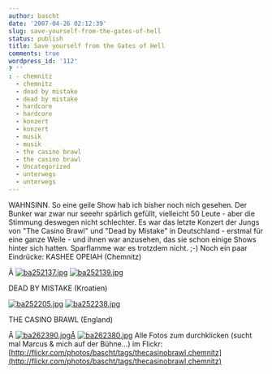```yaml
---
author: bascht
date: '2007-04-26 02:12:39'
slug: save-yourself-from-the-gates-of-hell
status: publish
title: Save yourself from the Gates of Hell
comments: true
wordpress_id: '112'
? ''
: - chemnitz
  - chemnitz
  - dead by mistake
  - dead by mistake
  - hardcore
  - hardcore
  - konzert
  - konzert
  - musik
  - musik
  - the casino brawl
  - the casino brawl
  - Uncategorized
  - unterwegs
  - unterwegs
---
```


WAHNSINN. So eine geile Show hab ich bisher noch nich gesehen. Der
Bunker war zwar nur seeehr spärlich gefüllt, vielleicht 50 Leute -
aber die Stimmung deswegen nicht schlechter. Es war das letzte
Konzert der Jungs von "The Casino Brawl" und "Dead by Mistake" in
Deutschland - erstmal für eine ganze Weile - und ihnen war
anzusehen, das sie schon einige Shows hinter sich hatten.
Sparflamme war es trotzdem nicht. ;-) Noch ein paar Eindrücke:
KASHEE OPEIAH (Chemnitz)

Â
[![ba252137.jpg](http://farm1.static.flickr.com/186/473000825_fbfa2592c4_m.jpg)](http://www.bascht.com/fotos/photo/473000825/ba252137jpg.html)
[![ba252139.jpg](http://farm1.static.flickr.com/215/473000945_28e40d336a_m.jpg)](http://www.bascht.com/fotos/photo/473000945/ba252139jpg.html)

DEAD BY MISTAKE (Kroatien)

[![ba252205.jpg](http://farm1.static.flickr.com/225/473001841_a13e7a31b2_m.jpg)](http://www.bascht.com/fotos/photo/473001841/ba252205jpg.html)
[![ba252238.jpg](http://farm1.static.flickr.com/204/472987196_c5bf3cb7c2_m.jpg)](http://www.bascht.com/fotos/photo/472987196/ba252238jpg.html)

THE CASINO BRAWL (England)

Â
[![ba262390.jpg](http://farm1.static.flickr.com/220/473005299_947ea6a828_m.jpg)Â](http://www.bascht.com/fotos/photo/473005299/ba262390jpg.html)
[![ba262380.jpg](http://farm1.static.flickr.com/188/472989908_d37140f853_m.jpg)](http://www.bascht.com/fotos/photo/472989908/ba262380jpg.html)
Alle Fotos zum durchklicken (sucht mal Marcus & mich auf der
Bühne...) im Flickr:
[http://flickr.com/photos/bascht/tags/thecasinobrawl,chemnitz](http://flickr.com/photos/bascht/tags/thecasinobrawl,chemnitz)



